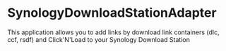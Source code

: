 SynologyDownloadStationAdapter
==============================

This application allows you to add links by download link containers (dlc, ccf, rsdf) and Click'N'Load to your Synology Download Station
